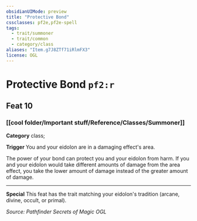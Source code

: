 ```yaml
---
obsidianUIMode: preview
title: "Protective Bond"
cssclasses: pf2e,pf2e-spell
tags:
  - trait/summoner
  - trait/common
  - category/class
aliases: "Item.g7J8ZTf71iRlmFX3"
license: OGL
---
```

# Protective Bond `pf2:r`
## Feat 10
### [[cool folder/Important stuff/Reference/Classes/Summoner]]

**Category** class; 




**Trigger** You and your eidolon are in a damaging effect's area.

The power of your bond can protect you and your eidolon from harm. If you and your eidolon would take different amounts of damage from the area effect, you take the lower amount of damage instead of the greater amount of damage.

* * *

**Special** This feat has the trait matching your eidolon's tradition (arcane, divine, occult, or primal).

*Source: Pathfinder Secrets of Magic*
*OGL*
